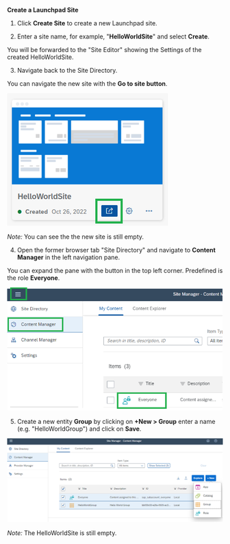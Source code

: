 **Create a Launchpad Site**
  
1. Click **Create Site** to create a new Launchpad site.

2. Enter a site name, for example, "**HelloWorldSite**" and select **Create**.

You will be forwarded to the "Site Editor" showing the Settings of the created HelloWorldSite.

3. Navigate back to the Site Directory.
  
You can navigate the new site with the **Go to site button**.
  
![](../images/Go_to_site.png)
  
*Note:* You can see the the new site is still empty.

4. Open the former browser tab "Site Directory" and navigate to **Content Manager** in the left navigation pane.

You can expand the pane with the button in the top left corner. Predefined is the role **Everyone**.

![](../images/Expand_pane.png) 
 
5. Create a new entity **Group** by clicking on **+New > Group** enter a name (e.g. "HelloWorldGroup") and click on **Save**. 

![](../images/Group.png) 
  
*Note:* The HelloWorldSite is still empty.

